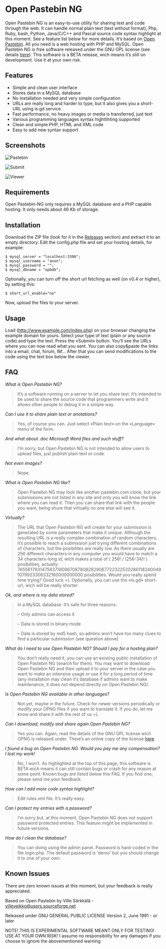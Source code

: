 # Open Pastebin NG

Open Pastebin NG is an easy-to-use utility for sharing text and code through the web. It can handle normal plain text (text without format), Php, Ruby, bash, Python, Java/C/C++ and Pascal source code syntax highlight at this moment. See a feature list below for more details.
It’s based on [Open Pastebin](http://sourceforge.net/projects/openpastebin/). All you need is a web hosting with PHP and MySQL.
Open Pastebin NG is free software released under the GNU GPL license (see details [here](LICENSE)).
This software is a BETA release, wich means it’s still on development. Use it at your own risk.

## Features

- Simple and clean user interface
- Stores data in a MySQL database
- No installation needed and very simple configuration
- URLs are really long and harder to type, but it also gives you a short-URL using is.gd service
- Fast performance, no heavy images or media is transferred, just text
- Various programming languages syntax hightlihting supported
- Clean and simple PHP, HTML and XML code
- Easy to add new syntax support

## Screenshots

![Pastebin](https://raw.githubusercontent.com/emiliodevesadrums/opng/main/res/pastebin.png)

![Submit](https://raw.githubusercontent.com/emiliodevesadrums/opng/main/res/submit.png)

![Viewer](https://raw.githubusercontent.com/emiliodevesadrums/opng/main/res/view.png)

## Requirements

Open Pastebin-NG only requires a MySQL database and a PHP capable hosting.
It only needs about 46 Kb of storage.

## Installation

Download the ZIP file (look for it in the [Releases](https://github.com/emiliodevesadrums/opng/releases) section) and extract it to an empty directory.
Edit the config.php file and set your hosting details, for example:

	$ mysql_server = "localhost:3306";
	$ mysql_username = "anon";
	$ mysql_password = "";
	$ mysql_dbname = "opbdb";

Optionally, you can turn off the short url fetching as well (on v0.4 or higher), by setting this:

	$ short_url_enable="no"

Now, upload the files to your server.

## Usage
Load (http://www.example.com/index.php) on your browser changing the example domain for yours.
Select your type of text (plain or any source code) and type the text.
Press the «Submit» button. You’ll see the URLs where you can now read what you sent. You can also copy&paste the links into a email, chat, forum, IM…
After that you can send modifications to the code using the text box below the viewer.

## FAQ

*What is Open Pastebin NG?*

> It’s a software running on a server to let you share text. It’s intended to be used to share the source code that programmers write and it allows other people to debug it in a simple way.

*Can I use it to share plain text or anotations?*

> Yes, of course you can. Just select «Plain text» on the «Language» menu of the form.

*And what about .doc Microsoft Word files and such stuff?*

> I’m sorry, but Open Pastebin NG is not intended to allow users to upload files, just publish plain text or code.

*Not even images?*

> Nope.

*What is Open Pastebin NG like?*

> Open Pastebin NG may look like another pastebin.com clone, but your submissions are not listed in any site and only you will know the link where you can read it. Then you can share that link with the people you want, being shure that virtually no one else will see it.

*Virtually?*

>The URL that Open Pastebin NG will create for your submission is generated by some parameters that make it unique. Although the resulting URL is a really complex combination of random characters, it’s possible to reach a submission just trying different combinations of characters, but the posibilites are really low. As there usually are 256 different characters in any computer you would have to match a 34 characters-long id, wich makes a total of ( 256! / (256-34)! ) posibilities, actually: 765561793147593718096708780828290677223225202861182400491079923306332160000000000 posibilities. Would you really spend time trying? Good luck =). Optionally, you can use the «is.gd» short-url, wich will be really shorter.

*Ok, and where is my data stored?*

> In a MySQL database. It’s safe for three reasons:
>
>– Only admins can access it
>
>– Data is stored in binary mode
>
>– Data is stored by md5 hash, so admins won’t have too many clues to find a particular submission (see question above)


*What do I need to use Open Pastebin NG? Should I pay for a hosting plan?*

> You don’t really need it, you can use an existing public installation of Open Pastebin NG (search for them). You may want to download Open Pastebin NG and then upload it to your server in the case you want to make an intensive usage or use it for a long period of time (any installation may clean it’s database if admins want to make maintenance, it does not depend directly on Open Pastebin NG).

*Is Open Pastebin NG available in other languages?*

> Not yet, maybe in the future. Check for newer versions periodically or modify your OPNG files if you want to translate it. If you do, let me know and share it with the rest of us =).

*Can I download, modify and share again Open Pastebin NG?*

> Yes you can. Again, read the details of the GNU GPL license wich OPNG is released under. There’s an online copy of the license [here](LICENSE).

*I found a bug on Open Pastebin NG. Would you pay me any compensation? I lost my work!*

> No, I won’t. As highlighted at the top of this page, this software is BETA wich means it can still contain bugs or crash for any reason at some point. Known bugs are listed below this FAQ. If you find one, please send me your feedback.

*How can I add more code syntax highlight?*

> Edit rules.xml file. It’s really easy.

*Can I protect my entries with a password?*

>I’m sorry but, at this moment, Open Pastebin NG does not support password protected entries. This feature might be implemented in future versions.

*How do I clean the database?*

> You can doing using the admin panel. Password is hard-coded in the file login.php. The default password is 'demo' but you should change it to one of your own.

## Known Issues

There are zero known issues at this moment, but your feedback is really appreciated.

Based on Open Pastebin by
Ville Särkkälä - villeveikko@users.sourceforge.net

Released under GNU GENERAL PUBLIC LICENSE
Version 2, June 1991 -  or later

NOTE! THIS IS EXPERIMENTAL SOFTWARE MEANT ONLY FOR TESTING! USE AT YOUR OWN RISK!
I assume no responsibility for any damages if you choose to ignore the abovementioned warning
